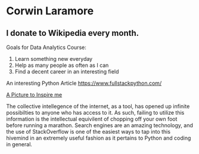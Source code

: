 # Corwin Laramore
## I donate to Wikipedia every month.

Goals for Data Analytics Course:
1. Learn something new everyday
2. Help as many people as often as I can
3. Find a decent career in an interesting field

An interesting Python Article https://www.fullstackpython.com/

[A Picture to Inspire me](https://i.imgur.com/CKVpBov.jpeg)

The collective intellegence of the internet, as a tool, has opened up infinite possibilties to anyone who has access to it. As such, failing to utilize this information is the intellectual equivilent of chopping off your own foot before running a marathon. Search engines are an amazing technology, and the use of StackOverflow is one of the easiest ways to tap into this hivemind in an extremely useful fashion as it pertains to Python and coding in general. 
